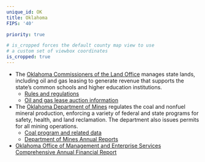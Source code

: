 ```yaml
---
unique_id: OK
title: Oklahoma
FIPS: '40'

priority: true

# is_cropped forces the default county map view to use
# a custom set of viewbox coordinates
is_cropped: true
---
```

* The [Oklahoma Commissioners of the Land Office](http://www.clo.state.ok.us/) manages state lands, including oil and gas leasing to generate revenue that supports the state’s common schools and higher education institutions.
  - [Rules and regulations](https://clo.ok.gov/policy/rules-regulations/)
  - [Oil and gas lease auction information](https://clo.ok.gov/services/auction-information/minerals/)
* The [Oklahoma Department of Mines](http://www.ok.gov/mines/index.html) regulates the coal and nonfuel mineral production, enforcing a variety of federal and state programs for safety, health, and land reclamation. The department also issues permits for all mining operations.
  - [Coal program and related data](http://www.ok.gov/mines/Coal_Program/index.html)
  - [Department of Mines Annual Reports](http://www.ok.gov/mines/Annual_Reports/)
* [Oklahoma Office of Management and Enterprise Services Comprehensive Annual Financial Report](http://www.ok.gov/OSF/documents/cafr14.pdf)
